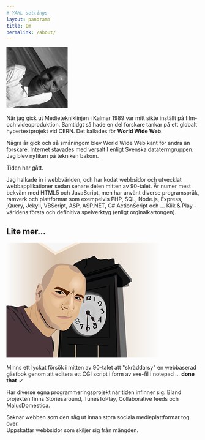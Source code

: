 ```yaml
---
# YAML settings
layout: panorama
title: Om
permalink: /about/
---
```


<img src="/img/andsju.jpg" class="right">


När jag gick ut Medietekniklinjen i Kalmar 1989 var mitt sikte inställt på film- och videoproduktion.
Samtidgt så hade en del forskare tankar på ett globalt hypertextprojekt vid CERN. Det kallades för <b>World Wide Web</b>.

Några år gick och så småningom blev World Wide Web känt för andra än forskare. Internet stavades med versalt I enligt Svenska datatermgruppen. Jag blev nyfiken på tekniken bakom.

Tiden har gått.

Jag halkade in i webbvärlden, och har kodat webbsidor och utvecklat webbapplikationer sedan senare delen mitten av 90-talet. Är numer mest bekväm med HTML5 och JavaScript, men har använt diverse programspråk, ramverk och plattformar som exempelvis PHP, SQL, Node.js, Express, jQuery, Jekyll, VBScript, ASP, ASP.NET, C# ActionScript och ... Klik & Play - världens första och definitiva spelverktyg (enligt orginalkartongen).

## Lite mer...

<img src="/img/andsju-vector.png" class="left">

Minns ett lyckat försök i mitten av 90-talet att "skräddarsy" en webbaserad gästbok genom att editera ett CGI script i form av exe-fil i notepad ... 
**done that** ✓

Har diverse egna programmeringsprojekt när tiden infinner sig. Bland projekten finns Storiesaround, TunesToPlay, Collaborative feeds och MalusDomestica.

Saknar webben som den såg ut innan stora sociala medieplattformar tog över.  
Uppskattar webbsidor som skiljer sig från mängden.